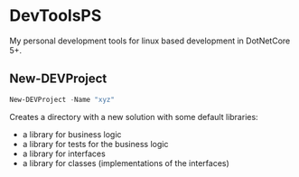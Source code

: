 # DevToolsPS
My personal development tools for linux based development in DotNetCore 5+.

## New-DEVProject

```powershell
New-DEVProject -Name "xyz"
```

Creates a directory with a new solution with some default libraries:

- a library for business logic 
- a library for tests for the business logic
- a library for interfaces
- a library for classes (implementations of the interfaces)

